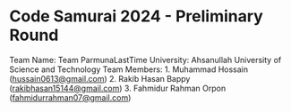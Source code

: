 # Code Samurai 2024 - Preliminary Round

Team Name: Team ParmunaLastTime
University: Ahsanullah University of Science and Technology
Team Members:
    1. Muhammad Hossain (hussain0613@gmail.com)
    2. Rakib Hasan Bappy (rakibhasan15144@gmail.com)
    3. Fahmidur Rahman Orpon (fahmidurrahman07@gmail.com)

